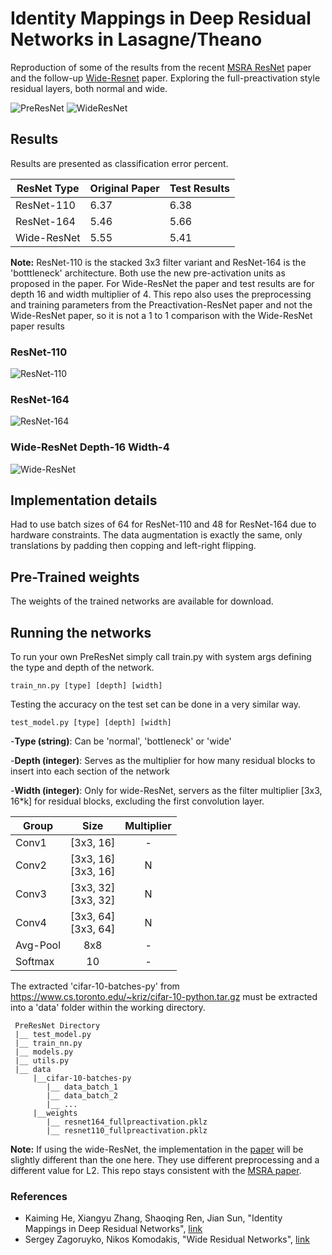 # Identity Mappings in Deep Residual Networks in Lasagne/Theano

Reproduction of some of the results from the recent [MSRA ResNet](https://arxiv.org/abs/1603.05027) paper and the follow-up [Wide-Resnet](https://arxiv.org/pdf/1605.07146v1.pdf) paper. Exploring the full-preactivation style residual layers, both normal and wide.

![PreResNet](https://qiita-image-store.s3.amazonaws.com/0/100523/a156a5c2-026b-de55-a6fb-e4fa1772b42c.png) ![WideResNet](http://i.imgur.com/3b0fw7b.png)

## Results

Results are presented as classification error percent.

| ResNet Type | Original Paper | Test Results |
| -----------|-----------|----------- |
| ResNet-110 | 6.37 | 6.38 |
| ResNet-164 | 5.46 | 5.66 |
| Wide-ResNet | 5.55 | 5.41 |

**Note:** ResNet-110 is the stacked 3x3 filter variant and ResNet-164 is the 'botttleneck' architecture. Both use the new pre-activation units as proposed in the paper. For Wide-ResNet the paper and test results are for depth 16 and width multiplier of 4. This repo also uses the preprocessing and training parameters from the Preactivation-ResNet paper and not the Wide-ResNet paper, so it is not a 1 to 1 comparison with the Wide-ResNet paper results

### ResNet-110

![ResNet-110](http://i.imgur.com/Y7VrxOC.png)

### ResNet-164

![ResNet-164](http://i.imgur.com/VznjI5x.png)

### Wide-ResNet Depth-16 Width-4

![Wide-ResNet](http://i.imgur.com/IuBppdJ.png)

## Implementation details

Had to use batch sizes of 64 for ResNet-110 and 48 for ResNet-164 due to hardware constraints. The data augmentation is exactly the same, only translations by padding then copping and left-right flipping.

## Pre-Trained weights

The weights of the trained networks are available for download.

## Running the networks

To run your own PreResNet simply call train.py with system args defining the type and depth of the network.

```
train_nn.py [type] [depth] [width]
```

Testing the accuracy on the test set can be done in a very similar way.

```
test_model.py [type] [depth] [width]
```

-**Type (string)**:  Can be 'normal', 'bottleneck' or 'wide'

-**Depth (integer)**:  Serves as the multiplier for how many residual blocks to insert into each section of the network

-**Width (integer)**: Only for wide-ResNet, servers as the filter multiplier [3x3, 16*k] for residual blocks, excluding the first convolution layer.

| Group | Size | Multiplier |
| ------|:------:|:----------:|
| Conv1 | [3x3, 16] | - |
| Conv2 | [3x3, 16]<br>[3x3, 16] | N |
| Conv3 | [3x3, 32]<br>[3x3, 32] | N |
| Conv4 | [3x3, 64]<br>[3x3, 64] | N |
| Avg-Pool | 8x8 | - |
| Softmax  | 10 | - |

The extracted 'cifar-10-batches-py' from https://www.cs.toronto.edu/~kriz/cifar-10-python.tar.gz must be extracted into a 'data' folder within the working directory.


```
 PreResNet Directory
 |__ test_model.py
 |__ train_nn.py
 |__ models.py
 |__ utils.py
 |__ data
     |__cifar-10-batches-py
        |__ data_batch_1
        |__ data_batch_2
        |__ ...
     |__weights
        |__ resnet164_fullpreactivation.pklz
        |__ resnet110_fullpreactivation.pklz
```


**Note:** If using the wide-ResNet, the implementation in the [paper](https://arxiv.org/pdf/1605.07146v1.pdf) will be slightly different than the one here. They use different preprocessing and a different value for L2. This repo stays consistent with the [MSRA paper](https://arxiv.org/abs/1603.05027).

### References

* Kaiming He, Xiangyu Zhang, Shaoqing Ren, Jian Sun, "Identity Mappings in Deep Residual Networks", [link](https://arxiv.org/pdf/1603.05027v2.pdf)
* Sergey Zagoruyko, Nikos Komodakis, "Wide Residual Networks", [link](https://arxiv.org/pdf/1605.07146v1.pdf)
